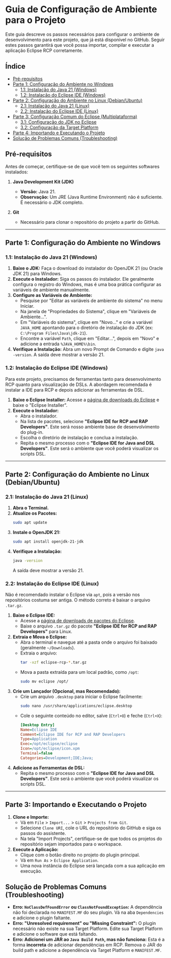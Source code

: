 # Guia de Configuração de Ambiente para o Projeto

Este guia descreve os passos necessários para configurar o ambiente de desenvolvimento para este projeto, que já está disponível no GitHub. Seguir estes passos garantirá que você possa importar, compilar e executar a aplicação Eclipse RCP corretamente.

## Índice

  - [Pré-requisitos](https://www.google.com/search?q=%23pr%C3%A9-requisitos)
  - [Parte 1: Configuração do Ambiente no Windows](https://www.google.com/search?q=%23parte-1-configura%C3%A7%C3%A3o-do-ambiente-no-windows)
      - [1.1: Instalação do Java 21 (Windows)](https://www.google.com/search?q=%2311-instala%C3%A7%C3%A3o-do-java-21-windows)
      - [1.2: Instalação do Eclipse IDE (Windows)](https://www.google.com/search?q=%2312-instala%C3%A7%C3%A3o-do-eclipse-ide-windows)
  - [Parte 2: Configuração do Ambiente no Linux (Debian/Ubuntu)](https://www.google.com/search?q=%23parte-2-configura%C3%A7%C3%A3o-do-ambiente-no-linux-debianubuntu)
      - [2.1: Instalação do Java 21 (Linux)](https://www.google.com/search?q=%2321-instala%C3%A7%C3%A3o-do-java-21-linux)
      - [2.2: Instalação do Eclipse IDE (Linux)](https://www.google.com/search?q=%2322-instala%C3%A7%C3%A3o-do-eclipse-ide-linux)
  - [Parte 3: Configuração Comum do Eclipse (Multiplataforma)](https://www.google.com/search?q=%23parte-3-configura%C3%A7%C3%A3o-comum-do-eclipse-multiplataforma)
      - [3.1: Configuração do JDK no Eclipse](https://www.google.com/search?q=%2331-configura%C3%A7%C3%A3o-do-jdk-no-eclipse)
      - [3.2: Configuração da Target Platform](https://www.google.com/search?q=%2332-configura%C3%A7%C3%A3o-da-target-platform)
  - [Parte 4: Importando e Executando o Projeto](https://www.google.com/search?q=%23parte-4-importando-e-executando-o-projeto)
  - [Solução de Problemas Comuns (Troubleshooting)](https://www.google.com/search?q=%23solu%C3%A7%C3%A3o-de-problemas-comuns-troubleshooting)

## Pré-requisitos

Antes de começar, certifique-se de que você tem os seguintes softwares instalados:

1.  **Java Development Kit (JDK)**

      - **Versão:** Java 21.
      - **Observação:** Um JRE (Java Runtime Environment) não é suficiente. É necessário o JDK completo.

2.  **Git**

      - Necessário para clonar o repositório do projeto a partir do GitHub.

-----

## Parte 1: Configuração do Ambiente no Windows

### 1.1: Instalação do Java 21 (Windows)

1.  **Baixe o JDK:** Faça o download do instalador do OpenJDK 21 (ou Oracle JDK 21) para Windows.
2.  **Execute o Instalador:** Siga os passos do instalador. Ele geralmente configura o registro do Windows, mas é uma boa prática configurar as variáveis de ambiente manualmente.
3.  **Configure as Variáveis de Ambiente:**
      - Pesquise por "Editar as variáveis de ambiente do sistema" no menu Iniciar.
      - Na janela de "Propriedades do Sistema", clique em "Variáveis de Ambiente...".
      - Em "Variáveis do sistema", clique em "Novo..." e crie a variável `JAVA_HOME` apontando para o diretório de instalação do JDK (ex: `C:\Program Files\Java\jdk-21`).
      - Encontre a variável `Path`, clique em "Editar...", depois em "Novo" e adicione a entrada `%JAVA_HOME%\bin`.
4.  **Verifique a Instalação:** Abra um novo Prompt de Comando e digite `java -version`. A saída deve mostrar a versão 21.

### 1.2: Instalação do Eclipse IDE (Windows)

Para este projeto, precisamos de ferramentas tanto para desenvolvimento RCP quanto para visualização de DSLs. A abordagem recomendada é instalar a IDE para RCP e depois adicionar as ferramentas de DSL.

1.  **Baixe o Eclipse Installer:** Acesse a [página de downloads do Eclipse](https://www.eclipse.org/downloads/) e baixe o "Eclipse Installer".
2.  **Execute o Instalador:**
      - Abra o instalador.
      - Na lista de pacotes, selecione **"Eclipse IDE for RCP and RAP Developers"**. Este será nosso ambiente base de desenvolvimento do plug-in.
      - Escolha o diretório de instalação e conclua a instalação.
      - Repita o mesmo processo com o **"Eclipse IDE for Java and DSL Developers"**. Este será o ambiente que você poderá visualizar os scripts DSL.

-----

## Parte 2: Configuração do Ambiente no Linux (Debian/Ubuntu)

### 2.1: Instalação do Java 21 (Linux)

1.  **Abra o Terminal.**
2.  **Atualize os Pacotes:**
    ```bash
    sudo apt update
    ```
3.  **Instale o OpenJDK 21:**
    ```bash
    sudo apt install openjdk-21-jdk
    ```
4.  **Verifique a Instalação:**
    ```bash
    java -version
    ```
    A saída deve mostrar a versão 21.

### 2.2: Instalação do Eclipse IDE (Linux)

Não é recomendado instalar o Eclipse via `apt`, pois a versão nos repositórios costuma ser antiga. O método correto é baixar o arquivo `.tar.gz`.

1.  **Baixe o Eclipse IDE:**
      - Acesse a [página de downloads de pacotes do Eclipse](https://www.eclipse.org/downloads/packages/).
      - Baixe o arquivo `.tar.gz` do pacote **"Eclipse IDE for RCP and RAP Developers"** para Linux.
2.  **Extraia e Mova o Eclipse:**
      - Abra o terminal e navegue até a pasta onde o arquivo foi baixado (geralmente `~/Downloads`).
      - Extraia o arquivo:
        ```bash
        tar -xzf eclipse-rcp-*.tar.gz
        ```
      - Mova a pasta extraída para um local padrão, como `/opt`:
        ```bash
        sudo mv eclipse /opt/
        ```
3.  **Crie um Lançador (Opcional, mas Recomendado):**
      - Crie um arquivo `.desktop` para iniciar o Eclipse facilmente:
        ```bash
        sudo nano /usr/share/applications/eclipse.desktop
        ```
      - Cole o seguinte conteúdo no editor, salve (`Ctrl+O`) e feche (`Ctrl+X`):
        ```ini
        [Desktop Entry]
        Name=Eclipse IDE
        Comment=Eclipse IDE for RCP and RAP Developers
        Type=Application
        Exec=/opt/eclipse/eclipse
        Icon=/opt/eclipse/icon.xpm
        Terminal=false
        Categories=Development;IDE;Java;
        ```
4.  **Adicione as Ferramentas de DSL:**
      - Repita o mesmo processo com o **"Eclipse IDE for Java and DSL Developers"**. Este será o ambiente que você poderá visualizar os scripts DSL.

-----

## Parte 3: Importando e Executando o Projeto

1.  **Clone e Importe:**
      - Vá em `File` \> `Import...` \> `Git` \> `Projects from Git`.
      - Selecione `Clone URI`, cole o URL do repositório do GitHub e siga os passos do assistente.
      - Na tela "Import Projects", certifique-se de que todos os projetos do repositório sejam importados para o workspace.
2.  **Execute a Aplicação:**
      - Clique com o botão direito no projeto do plugin principal.
      - Vá em `Run As` \> `Eclipse Application`.
      - Uma nova instância do Eclipse será lançada com a sua aplicação em execução.

## Solução de Problemas Comuns (Troubleshooting)

  - **Erro: `NoClassDefFoundError` ou `ClassNotFoundException`:** A dependência não foi declarada no `MANIFEST.MF` do seu plugin. Vá na aba `Dependencies` e adicione o plugin faltante.
  - **Erro: "Unresolved requirement" ou "Missing Constraint":** O plugin necessário não existe na sua Target Platform. Edite sua Target Platform e adicione o software que está faltando.
  - **Erro: Adicionei um JAR ao `Java Build Path`, mas não funciona:** Esta é a forma **incorreta** de adicionar dependências em RCP. Remova o JAR do build path e adicione a dependência via Target Platform e `MANIFEST.MF`.
